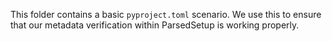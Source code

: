 This folder contains a basic `pyproject.toml` scenario. We use this to ensure that our metadata verification within ParsedSetup is working properly.